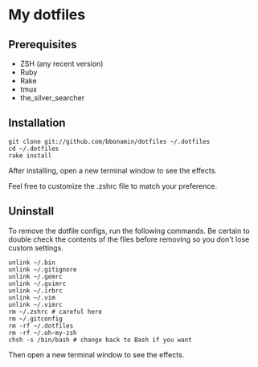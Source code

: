 # My dotfiles

## Prerequisites

* ZSH (any recent version)
* Ruby 
* Rake
* tmux
* the_silver_searcher


## Installation

```terminal
git clone git://github.com/bbonamin/dotfiles ~/.dotfiles
cd ~/.dotfiles
rake install
```

After installing, open a new terminal window to see the effects.

Feel free to customize the .zshrc file to match your preference.


## Uninstall

To remove the dotfile configs, run the following commands. Be certain to double check the contents of the files before removing so you don't lose custom settings.

```
unlink ~/.bin
unlink ~/.gitignore
unlink ~/.gemrc
unlink ~/.gvimrc
unlink ~/.irbrc
unlink ~/.vim
unlink ~/.vimrc
rm ~/.zshrc # careful here
rm ~/.gitconfig
rm -rf ~/.dotfiles
rm -rf ~/.oh-my-zsh
chsh -s /bin/bash # change back to Bash if you want
```

Then open a new terminal window to see the effects.
